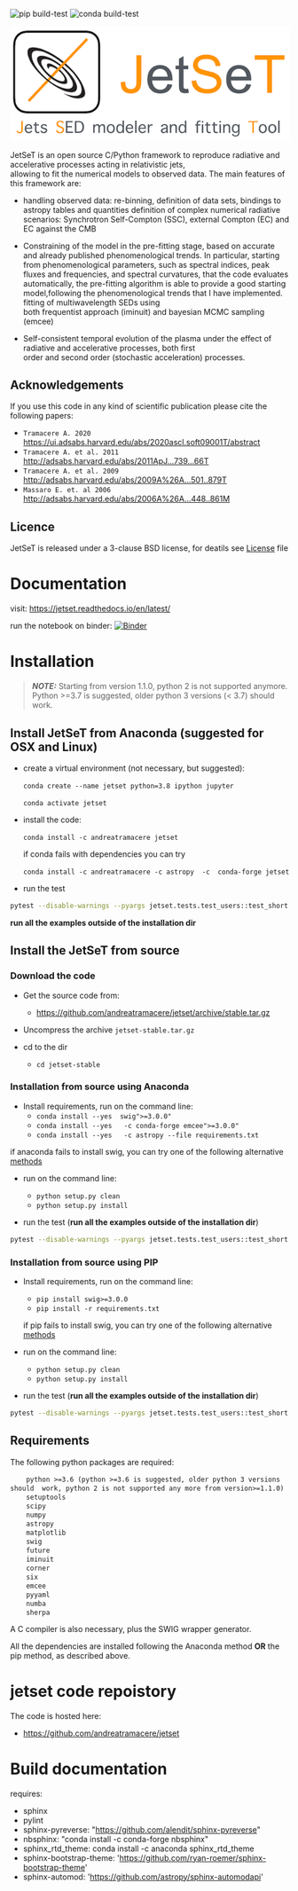 ![pip build-test](https://github.com/andreatramacere/jetset/workflows/pip%20build-test/badge.svg?branch=develop)
![conda build-test](https://github.com/andreatramacere/jetset/workflows/conda%20build-test/badge.svg)

![img](./logo/logo_git.png)


JetSeT is  an open source  C/Python   framework  to reproduce radiative and accelerative processes acting in relativistic jets,  
allowing to fit the numerical models to observed data. The main features of this framework are: 

 * handling observed data: re-binning, definition of data sets, bindings to astropy tables and quantities
   definition of complex numerical radiative scenarios: Synchrotron Self-Compton (SSC), external Compton (EC) and EC 
   against the CMB 
 
 * Constraining of the model in the pre-fitting stage, based on accurate  and already published phenomenological trends. 
   In particular, starting from phenomenological parameters, such as spectral indices, peak fluxes and frequencies, and 
   spectral  curvatures, that the code evaluates automatically, the pre-fitting algorithm is able to provide a good 
   starting model,following the phenomenological trends that I have implemented. fitting of multiwavelength SEDs using  
   both frequentist approach (iminuit) and bayesian MCMC sampling (emcee)
 
 * Self-consistent temporal evolution of the plasma under the effect of radiative and accelerative processes, both first  
   order and second order (stochastic acceleration) processes.



## Acknowledgements

If you use this code in any kind of scientific publication please cite the following papers:

* `Tramacere A. 2020`  https://ui.adsabs.harvard.edu/abs/2020ascl.soft09001T/abstract
* `Tramacere A. et al. 2011` http://adsabs.harvard.edu/abs/2011ApJ...739...66T
* `Tramacere A. et al. 2009` http://adsabs.harvard.edu/abs/2009A%26A...501..879T
* `Massaro E. et. al 2006`   http://adsabs.harvard.edu/abs/2006A%26A...448..861M

## Licence

JetSeT is released under a 3-clause BSD  license,  for deatils see
[License](https://github.com/andreatramacere/jetset/blob/master/LICENSE.txt) file 


# Documentation
visit: https://jetset.readthedocs.io/en/latest/

run the notebook on binder: 
[![Binder](https://mybinder.org/badge_logo.svg)](https://mybinder.org/v2/gh/andreatramacere/jetset/master)
# Installation 
> **_NOTE:_** Starting from version 1.1.0, python 2 is not supported anymore. Python >=3.7 is suggested, older python 3 versions (< 3.7) should work.

## Install  JetSeT from Anaconda  (suggested for OSX and Linux)
 
 - create a virtual environment (not necessary, but suggested): 
 
    `conda create --name jetset python=3.8 ipython jupyter`
    
     `conda activate jetset`
     
- install the code:
  
  `conda install -c andreatramacere jetset`
  
  if conda fails with dependencies you can try
    
   `conda install -c andreatramacere -c astropy  -c  conda-forge jetset`
   

- run the test
```bash
pytest --disable-warnings --pyargs jetset.tests.test_users::test_short
 ```  

**run all the examples outside of the installation dir**

## Install the JetSeT from source 


### Download the code
   - Get the source code from: 

     - https://github.com/andreatramacere/jetset/archive/stable.tar.gz

   - Uncompress the  archive  `jetset-stable.tar.gz`
   
   - cd to  the dir 
    
     - `cd jetset-stable` 

### Installation from source using Anaconda 
 
 - Install requirements, run on the command line:
    - `conda install --yes  swig">=3.0.0"`
    - `conda install --yes   -c conda-forge emcee">=3.0.0"`
    - `conda install --yes   -c astropy --file requirements.txt`
  
   
if anaconda fails to install swig, you can try one of the following alternative [methods](swig.md)

   
 - run on the command line: 
     * `python setup.py clean`
     * `python setup.py install`

 - run the test (**run all the examples outside of the installation dir**)
```bash
pytest --disable-warnings --pyargs jetset.tests.test_users::test_short
 ```  




### Installation from source using PIP 
 
 - Install requirements, run on the command line:
   * `pip install swig>=3.0.0 `
   * `pip install -r requirements.txt `
    
   if pip fails to install swig, you can try one of the following alternative [methods](swig.md)
  
  - run on the command line: 
    * `python setup.py clean`
    * `python setup.py install`

 - run the test (**run all the examples outside of the installation dir**)
```bash
pytest --disable-warnings --pyargs jetset.tests.test_users::test_short
 ```    
      
   



##  Requirements
The following python packages are required:

        python >=3.6 (python >=3.6 is suggested, older python 3 versions should  work, python 2 is not supported any more from version>=1.1.0)
        setuptools
        scipy
        numpy
        astropy
        matplotlib
        swig
        future
        iminuit
        corner
        six
        emcee
        pyyaml
        numba
        sherpa
         


A C compiler is also necessary, plus the SWIG wrapper generator.

All the dependencies are installed following the Anaconda method 
 **OR** the pip method, as described above.

# jetset code repoistory

The code is hosted here: 
 -  https://github.com/andreatramacere/jetset
 




# Build documentation

 requires: 
    
 - sphinx
 - pylint
 - sphinx-pyreverse: "https://github.com/alendit/sphinx-pyreverse"
 - nbsphinx: "conda install -c conda-forge nbsphinx"
 - sphinx_rtd_theme: conda install -c anaconda sphinx_rtd_theme 
 - sphinx-bootstrap-theme: 'https://github.com/ryan-roemer/sphinx-bootstrap-theme'
 - sphinx-automod: 'https://github.com/astropy/sphinx-automodapi'    
 
 
 


